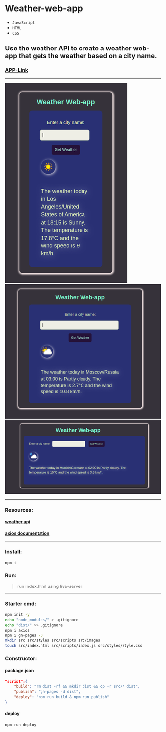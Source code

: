 # Weather-web-app

- `JavaScript` 
- `HTML`
- `CSS`
## Use the weather API to create a weather web-app that gets the weather based on a city name.
### [APP-Link](https://salimov333.github.io/weather-web-app/)
--- 
![mobile-img](./src/images/mobile.png "mobile")
![tablet-img](./src/images/tablet.png "tablet")
![desktop-img](./src/images/desktop.png "desktop")

---
### Resources:
#### [weather api](https://www.weatherapi.com/)
#### [axios documentation](https://www.npmjs.com/package/axios)
---
### Install:
```bash
npm i
```
### Run:
> run index.html using live-server
---
### Starter cmd:
```bash
npm init -y
echo "node_modules/" > .gitignore
echo "dist/" >> .gitignore
npm i axios
npm i gh-pages -D
mkdir src src/styles src/scripts src/images
touch src/index.html src/scripts/index.js src/styles/style.css 
```

### Constructor:
#### package.json
```JSON
"script":{
    "build": "rm dist -rf && mkdir dist && cp -r src/* dist",
    "publish": "gh-pages -d dist",
    "deploy": "npm run build & npm run publish"
}
```
#### deploy
```bash
npm run deploy
```
